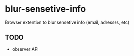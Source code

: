 # blur-sensetive-info
Browser extention to blur sensetive info (email, adresses, etc)


## TODO

- observer API
